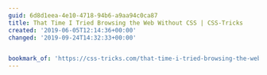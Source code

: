 ```yaml
---
guid: 6d8d1eea-4e10-4718-94b6-a9aa94c0ca87
title: That Time I Tried Browsing the Web Without CSS | CSS-Tricks
created: '2019-06-05T12:14:36+00:00'
changed: '2019-09-24T14:32:33+00:00'


bookmark_of: 'https://css-tricks.com/that-time-i-tried-browsing-the-web-without-css/'
---
```


